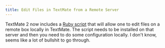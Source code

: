```yaml
---
title: Edit Files in TextMate from a Remote Server
---
```


TextMate 2 now includes a [Ruby script](http://blog.macromates.com/2011/mate-and-rmate/) that will allow one to edit files on a remote box locally in TextMate. The script needs to be installed on that server and then you need to do some configuration locally. I don't know, seems like a lot of bullshit to go through.
